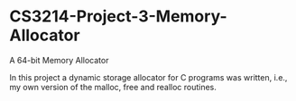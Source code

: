 # CS3214-Project-3-Memory-Allocator
A 64-bit Memory Allocator

In this project a dynamic storage allocator for C programs was written, i.e., my own version
of the malloc, free and realloc routines.
